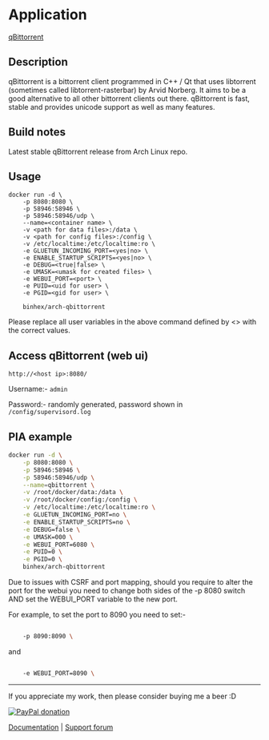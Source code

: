 # Application

<!-- markdownlint-disable MD033 -->
[qBittorrent](https://www.qbittorrent.org/)

## Description

qBittorrent is a bittorrent client programmed in C++ / Qt that uses libtorrent
(sometimes called libtorrent-rasterbar) by Arvid Norberg. It aims to be a good
alternative to all other bittorrent clients out there. qBittorrent is fast,
stable and provides unicode support as well as many features.

## Build notes

Latest stable qBittorrent release from Arch Linux repo.

## Usage

```text
docker run -d \
    -p 8080:8080 \
    -p 58946:58946 \
    -p 58946:58946/udp \
    --name=<container name> \
    -v <path for data files>:/data \
    -v <path for config files>:/config \
    -v /etc/localtime:/etc/localtime:ro \
    -e GLUETUN_INCOMING_PORT=<yes|no> \
    -e ENABLE_STARTUP_SCRIPTS=<yes|no> \
    -e DEBUG=<true|false> \
    -e UMASK=<umask for created files> \
    -e WEBUI_PORT=<port> \
    -e PUID=<uid for user> \
    -e PGID=<gid for user> \

    binhex/arch-qbittorrent

```

Please replace all user variables in the above command defined by <> with the
correct values.

## Access qBittorrent (web ui)

`http://<host ip>:8080/`

Username:- `admin`

Password:- randomly generated, password shown in `/config/supervisord.log`

## PIA example

```bash
docker run -d \
    -p 8080:8080 \
    -p 58946:58946 \
    -p 58946:58946/udp \
    --name=qbittorrent \
    -v /root/docker/data:/data \
    -v /root/docker/config:/config \
    -v /etc/localtime:/etc/localtime:ro \
    -e GLUETUN_INCOMING_PORT=no \
    -e ENABLE_STARTUP_SCRIPTS=no \
    -e DEBUG=false \
    -e UMASK=000 \
    -e WEBUI_PORT=6080 \
    -e PUID=0 \
    -e PGID=0 \
    binhex/arch-qbittorrent
```

Due to issues with CSRF and port mapping, should you require to alter the port
for the webui you need to change both sides of the -p 8080 switch AND set the
WEBUI_PORT variable to the new port.

For example, to set the port to 8090 you need to set:-

```bash

    -p 8090:8090 \
```

and

```bash

    -e WEBUI_PORT=8090 \
```

---

If you appreciate my work, then please consider buying me a beer  :D

[![PayPal donation](https://www.paypal.com/en_US/i/btn/btn_donate_SM.gif)](https://www.paypal.com/cgi-bin/webscr?cmd=_s-xclick&hosted_button_id=MM5E27UX6AUU4)

[Documentation](https://github.com/binhex/documentation) | [Support forum](https://forums.unraid.net/topic/75539-support-binhex-qbittorrentvpn/)
